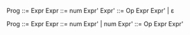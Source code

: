 Prog ::= Expr
Expr ::= num Expr'
Expr' ::= Op Expr Expr' | ε

Prog ::= Expr
Expr ::= num Expr' | num
Expr' ::= Op Expr Expr'

